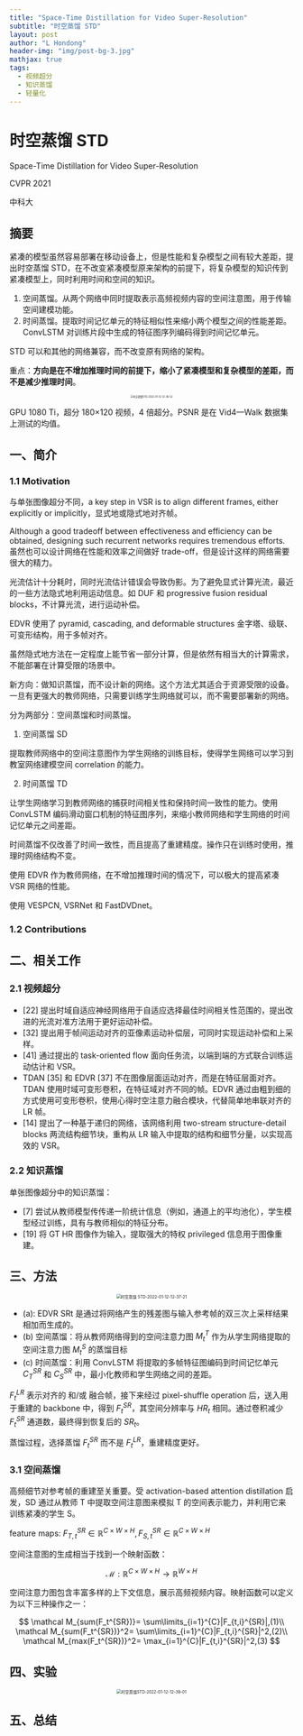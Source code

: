 ```yaml
---
title: "Space-Time Distillation for Video Super-Resolution"
subtitle: "时空蒸馏 STD"
layout: post
author: "L Hondong"
header-img: "img/post-bg-3.jpg"
mathjax: true
tags:
  - 视频超分
  - 知识蒸馏
  - 轻量化
---
```


# 时空蒸馏 STD

Space-Time Distillation for Video Super-Resolution

CVPR 2021

中科大

## 摘要

紧凑的模型虽然容易部署在移动设备上，但是性能和复杂模型之间有较大差距，提出时空蒸馏 STD，在不改变紧凑模型原来架构的前提下，将复杂模型的知识传到紧凑模型上，同时利用时间和空间的知识。

1. 空间蒸馏。从两个网络中同时提取表示高频视频内容的空间注意图，用于传输空间建模功能。
2. 时间蒸馏。提取时间记忆单元的特征相似性来缩小两个模型之间的性能差距。ConvLSTM 对训练片段中生成的特征图序列编码得到时间记忆单元。

STD 可以和其他的网络兼容，而不改变原有网络的架构。

重点：**方向是在不增加推理时间的前提下，缩小了紧凑模型和复杂模型的差距，而不是减少推理时间**。

<div align=center><img src="/Assets/Images/时空蒸馏STD-2022-01-12-12-36-52.png" alt="时空蒸馏STD-2022-01-12-12-36-52" style="zoom:30%;" /></div>

GPU 1080 Ti，超分 180×120 视频，4 倍超分。PSNR 是在 Vid4—Walk 数据集上测试的均值。

## 一、简介

### 1.1 Motivation

与单张图像超分不同，a key step in VSR is to align different frames, either explicitly or implicitly，显式地或隐式地对齐帧。

Although a good tradeoff between effectiveness and efficiency can be obtained, designing such recurrent networks requires tremendous efforts. 虽然也可以设计网络在性能和效率之间做好 trade-off，但是设计这样的网络需要很大的精力。

光流估计十分耗时，同时光流估计错误会导致伪影。为了避免显式计算光流，最近的一些方法隐式地利用运动信息。如 DUF 和 progressive fusion residual blocks，不计算光流，进行运动补偿。

EDVR 使用了 pyramid, cascading, and deformable structures 金字塔、级联、可变形结构，用于多帧对齐。

虽然隐式地方法在一定程度上能节省一部分计算，但是依然有相当大的计算需求，不能部署在计算受限的场景中。

新方向：做知识蒸馏，而不设计新的网络。这个方法尤其适合于资源受限的设备。一旦有更强大的教师网络，只需要训练学生网络就可以，而不需要部署新的网络。

分为两部分：空间蒸馏和时间蒸馏。

1. 空间蒸馏 SD

提取教师网络中的空间注意图作为学生网络的训练目标，使得学生网络可以学习到教室网络建模空间 correlation 的能力。

2. 时间蒸馏 TD

让学生网络学习到教师网络的捕获时间相关性和保持时间一致性的能力。使用 ConvLSTM 编码滑动窗口机制的特征图序列，来缩小教师网络和学生网络的时间记忆单元之间差距。

时间蒸馏不仅改善了时间一致性，而且提高了重建精度。操作只在训练时使用，推理时网络结构不变。

使用 EDVR 作为教师网络，在不增加推理时间的情况下，可以极大的提高紧凑 VSR 网络的性能。

使用 VESPCN, VSRNet 和 FastDVDnet。

### 1.2 Contributions

## 二、相关工作

### 2.1 视频超分

- [22] 提出时域自适应神经网络用于自适应选择最佳时间相关性范围的，提出改进的光流对准方法用于更好运动补偿。
- [32] 提出用于帧间运动对齐的亚像素运动补偿层，可同时实现运动补偿和上采样。
- [41] 通过提出的 task-oriented flow 面向任务流，以端到端的方式联合训练运动估计和 VSR。
- TDAN [35] 和 EDVR [37] 不在图像层面运动对齐，而是在特征层面对齐。TDAN 使用时域可变形卷积，在特征域对齐不同的帧。EDVR 通过由粗到细的方式使用可变形卷积，使用心得时空注意力融合模块，代替简单地串联对齐的 LR 帧。
- [14] 提出了一种基于递归的网络，该网络利用 two-stream structure-detail blocks 两流结构细节块，重构从 LR 输入中提取的结构和细节分量，以实现高效的 VSR。

### 2.2 知识蒸馏

单张图像超分中的知识蒸馏：

- [7] 尝试从教师模型传传递一阶统计信息（例如，通道上的平均池化），学生模型经过训练，具有与教师相似的特征分布。
- [19] 将 GT HR 图像作为输入，提取强大的特权 privileged 信息用于图像重建。

## 三、方法

<div align=center><img src="/Assets/Images/时空蒸馏STD-2022-01-12-12-37-21.png" alt="时空蒸馏 STD-2022-01-12-12-37-21" style="zoom:50%;" /></div>

- (a): EDVR SRt 是通过将网络产生的残差图与输入参考帧的双三次上采样结果相加而生成的。
- (b) 空间蒸馏：将从教师网络得到的空间注意力图 $M_t^T$ 作为从学生网络提取的空间注意力图 $M_t^S$ 的蒸馏目标
- (c) 时间蒸馏：利用 ConvLSTM 将提取的多帧特征图编码到时间记忆单元 $C_T^{SR}$ 和 $C_S^{SR}$ 中，最小化教师和学生网络之间的差距。

$F_t^{LR}$ 表示对齐的 和/或 融合帧，接下来经过 pixel-shuffle operation 后，送入用于重建的 backbone 中，得到 $F_t^{SR}$，其空间分辨率与 $HR_t$ 相同。通过卷积减少 $F_t^{SR}$ 通道数，最终得到恢复后的 $SR_t$。

蒸馏过程，选择蒸馏 $F_t^{SR}$ 而不是 $F_t^{LR}$，重建精度更好。

### 3.1 空间蒸馏

高频细节对参考帧的重建至关重要。受 activation-based attention distillation 启发，SD 通过从教师 T 中提取空间注意图来模拟 T 的空间表示能力，并利用它来训练紧凑的学生 S。

feature maps: $F_{T,t}^{SR}\in \mathbb R^{C \times W \times H}, F_{S,t}^{SR}\in \mathbb R^{C \times W \times H}$

空间注意图的生成相当于找到一个映射函数：

$$
\mathcal M: \mathbb R^{C \times W \times H}\rightarrow \mathbb R^{W \times H}
$$

空间注意力图包含丰富多样的上下文信息，展示高频视频内容。映射函数可以定义为以下三种操作之一：

$$
\mathcal M_{sum(F_t^{SR})}= \sum\limits_{i=1}^{C}|F_{t,i}^{SR}|,(1)\\
\mathcal M_{sum(F_t^{SR})}^2= \sum\limits_{i=1}^{C}|F_{t,i}^{SR}|^2,(2)\\
\mathcal M_{max(F_t^{SR})}^2= \max_{i=1}^{C}|F_{t,i}^{SR}|^2,(3)
$$

## 四、实验

<div align=center><img src="/Assets/Images/时空蒸馏STD-2022-01-12-12-39-01.png" alt="时空蒸馏STD-2022-01-12-12-39-01" style="zoom:50%;" /></div>

## 五、总结
